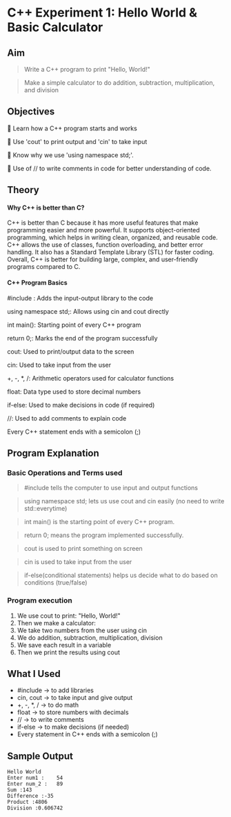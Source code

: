 # C++ Experiment 1: Hello World & Basic Calculator

## Aim
> Write a C++ program to print "Hello, World!"

> Make a simple calculator to do addition, subtraction, multiplication, and division

## Objectives
🔹 Learn how a C++ program starts and works

🔹 Use 'cout' to print output and 'cin' to take input

🔹 Know why we use 'using namespace std;'.

🔹 Use of // to write comments in code for better understanding of code.

## Theory
#### Why C++ is better than C?
C++ is better than C because it has more useful features that make programming easier and more powerful. It supports object-oriented programming, which helps in writing clean, organized, and reusable code. C++ allows the use of classes, function overloading, and better error handling. It also has a Standard Template Library (STL) for faster coding. Overall, C++ is better for building large, complex, and user-friendly programs compared to C.

#### C++ Program Basics 
#include <iostream>: Adds the input-output library to the code

using namespace std;: Allows using cin and cout directly

int main(): Starting point of every C++ program

return 0;: Marks the end of the program successfully

cout: Used to print/output data to the screen

cin: Used to take input from the user

+, -, *, /: Arithmetic operators used for calculator functions

float: Data type used to store decimal numbers

if-else: Used to make decisions in code (if required)

//: Used to add comments to explain code

Every C++ statement ends with a semicolon (;)

## Program Explanation
### Basic Operations and Terms used
> #include <iostream> tells the computer to use input and output functions

> using namespace std; lets us use cout and cin easily (no need to write std::everytime)

> int main() is the starting point of every C++ program.

> return 0; means the program implemented successfully.

> cout is used to print something on screen

> cin is used to take input from the user

> if-else(conditional statements) helps us decide what to do based on conditions (true/false)

### Program execution 
1) We use cout to print: "Hello, World!"
2) Then we make a calculator:
3) We take two numbers from the user using cin
4) We do addition, subtraction, multiplication, division
5) We save each result in a variable
6) Then we print the results using cout

## What I Used
- #include → to add libraries
- cin, cout → to take input and give output
- +, -, *, / → to do math
- float → to store numbers with decimals
- // → to write comments
- if-else → to make decisions (if needed)
- Every statement in C++ ends with a semicolon (;)
 
## Sample Output
```
Hello World
Enter num1 :	54
Enter num_2 :	89
Sum :143
Difference :-35
Product :4806
Division :0.606742
```
